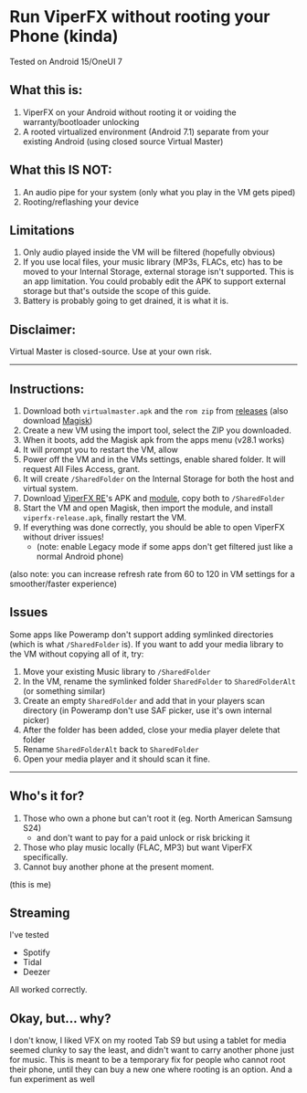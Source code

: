 # Run ViperFX without rooting your Phone (kinda)
Tested on Android 15/OneUI 7

## What this is:
1. ViperFX on your Android without rooting it or voiding the warranty/bootloader unlocking
2. A rooted virtualized environment (Android 7.1) separate from your existing Android (using closed source Virtual Master)

## What this IS NOT:
1. An audio pipe for your system (only what you play in the VM gets piped)
2. Rooting/reflashing your device

## Limitations
1. Only audio played inside the VM will be filtered (hopefully obvious)
2. If you use local files, your music library (MP3s, FLACs, etc) has to be moved to your Internal Storage, external storage isn't supported. This is an app limitation. You could probably edit the APK to support external storage but that's outside the scope of this guide.
3. Battery is probably going to get drained, it is what it is.

## Disclaimer:
Virtual Master is closed-source. Use at your own risk.

----

## Instructions:
1. Download both `virtualmaster.apk` and the `rom zip` from [releases](https://github.com/jeeneo/rootless-viperfx/releases/tag/latest) (also download [Magisk](https://github.com/topjohnwu/Magisk/releases/tag/v28.1))
3. Create a new VM using the import tool, select the ZIP you downloaded.
4. When it boots, add the Magisk apk from the apps menu (v28.1 works)
5. It will prompt you to restart the VM, allow
6. Power off the VM and in the VMs settings, enable shared folder. It will request All Files Access, grant.
7. It will create `/SharedFolder` on the Internal Storage for both the host and virtual system.
8. Download [ViperFX RE](https://github.com/WSTxda/ViperFX-RE-Releases)'s APK and [module](https://github.com/WSTxda/ViPERFX_RE/releases), copy both to `/SharedFolder`
9. Start the VM and open Magisk, then import the module, and install `viperfx-release.apk`, finally restart the VM.
10. If everything was done correctly, you should be able to open ViperFX without driver issues!
    - (note: enable Legacy mode if some apps don't get filtered just like a normal Android phone)

(also note: you can increase refresh rate from 60 to 120 in VM settings for a smoother/faster experience)

## Issues
Some apps like Poweramp don't support adding symlinked directories (which is what `/SharedFolder` is). If you want to add your media library to the VM without copying all of it, try:

1. Move your existing Music library to `/SharedFolder`
2. In the VM, rename the symlinked folder `SharedFolder` to `SharedFolderAlt` (or something similar)
3. Create an empty `SharedFolder` and add that in your players scan directory (in Poweramp don't use SAF picker, use it's own internal picker)
4. After the folder has been added, close your media player delete that folder
5. Rename `SharedFolderAlt` back to `SharedFolder`
6. Open your media player and it should scan it fine.

----

## Who's it for?
1. Those who own a phone but can't root it (eg. North American Samsung S24)
   - and don't want to pay for a paid unlock or risk bricking it
2. Those who play music locally (FLAC, MP3) but want ViperFX specifically.
3. Cannot buy another phone at the present moment.

(this is me)

## Streaming
I've tested
 - Spotify
 - Tidal
 - Deezer

All worked correctly.

## Okay, but... why?
I don't know, I liked VFX on my rooted Tab S9 but using a tablet for media seemed clunky to say the least, and didn't want to carry another phone just for music. This is meant to be a temporary fix for people who cannot root their phone, until they can buy a new one where rooting is an option. And a fun experiment as well
